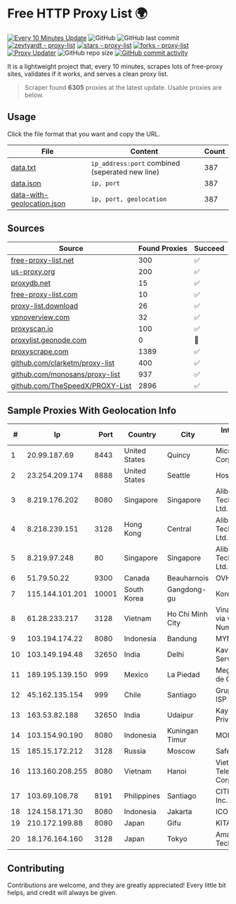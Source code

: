 
# Free HTTP Proxy List 🌍

[![Every 10 Minutes Update](https://github.com/mertguvencli/http-proxy-list/actions/workflows/main.yml/badge.svg?branch=main)](https://github.com/mertguvencli/http-proxy-list/actions/workflows/main.yml)
![GitHub](https://img.shields.io/github/license/mertguvencli/http-proxy-list)
![GitHub last commit](https://img.shields.io/github/last-commit/mertguvencli/http-proxy-list)
[![zevtyardt - proxy-list](https://img.shields.io/static/v1?label=zevtyardt&message=proxy-list&color=blue&logo=github)](https://github.com/zevtyardt/proxy-list "Go to GitHub repo")
[![stars - proxy-list](https://img.shields.io/github/stars/zevtyardt/proxy-list?style=social)](https://github.com/zevtyardt/proxy-list)
[![forks - proxy-list](https://img.shields.io/github/forks/zevtyardt/proxy-list?style=social)](https://github.com/zevtyardt/proxy-list)
[![Proxy Updater](https://github.com/zevtyardt/proxy-list/workflows/Proxy%20Updater/badge.svg)](https://github.com/zevtyardt/proxy-list/actions?query=workflow:"Proxy+Updater")
![GitHub repo size](https://img.shields.io/github/repo-size/zevtyardt/proxy-list)
[![GitHub commit activity](https://img.shields.io/github/commit-activity/m/zevtyardt/proxy-list?logo=commits)](https://github.com/zevtyardt/proxy-list/commits/main)

It is a lightweight project that, every 10 minutes, scrapes lots of free-proxy sites, validates if it works, and serves a clean proxy list.

> Scraper found **6305** proxies at the latest update. Usable proxies are below.

## Usage

Click the file format that you want and copy the URL.

|File|Content|Count|
|----|-------|-----|
|[data.txt](https://raw.githubusercontent.com/mertguvencli/http-proxy-list/main/proxy-list/data.txt)|`ip_address:port` combined (seperated new line)|387|
|[data.json](https://raw.githubusercontent.com/mertguvencli/http-proxy-list/main/proxy-list/data.json)|`ip, port`|387|
|[data-with-geolocation.json](https://raw.githubusercontent.com/mertguvencli/http-proxy-list/main/proxy-list/data-with-geolocation.json)|`ip, port, geolocation`|387|

## Sources

|Source|Found Proxies|Succeed|
|------|-------------|-------|
|[free-proxy-list.net](https://free-proxy-list.net)|300|✅|
|[us-proxy.org](https://www.us-proxy.org)|200|✅|
|[proxydb.net](http://proxydb.net)|15|✅|
|[free-proxy-list.com](https://free-proxy-list.com/?page=&port=&type%5B%5D=http&type%5B%5D=https&up_time=0&search=Search)|10|✅|
|[proxy-list.download](https://www.proxy-list.download/HTTP)|26|✅|
|[vpnoverview.com](https://vpnoverview.com/privacy/anonymous-browsing/free-proxy-servers)|32|✅|
|[proxyscan.io](https://www.proxyscan.io)|100|✅|
|[proxylist.geonode.com](https://proxylist.geonode.com/api/proxy-list?limit=300&page=1&sort_by=lastChecked&sort_type=desc&protocols=http,https)|0|🚫|
|[proxyscrape.com](https://api.proxyscrape.com/v2/?request=displayproxies&protocol=http&timeout=10000&country=all&ssl=all&anonymity=all)|1389|✅|
|[github.com/clarketm/proxy-list](https://raw.githubusercontent.com/clarketm/proxy-list/master/proxy-list-raw.txt)|400|✅|
|[github.com/monosans/proxy-list](https://raw.githubusercontent.com/monosans/proxy-list/main/proxies/http.txt)|937|✅|
|[github.com/TheSpeedX/PROXY-List](https://raw.githubusercontent.com/TheSpeedX/PROXY-List/master/http.txt)|2896|✅|


## Sample Proxies With Geolocation Info

|#|Ip|Port|Country|City|Internet Service Provider|
|-|--|----|-------|----|-------------------------|
|1|20.99.187.69|8443|United States|Quincy|Microsoft Corporation|
|2|23.254.209.174|8888|United States|Seattle|Hostwinds LLC.|
|3|8.219.176.202|8080|Singapore|Singapore|Alibaba (US) Technology Co., Ltd.|
|4|8.218.239.151|3128|Hong Kong|Central|Alibaba (US) Technology Co., Ltd.|
|5|8.219.97.248|80|Singapore|Singapore|Alibaba (US) Technology Co., Ltd.|
|6|51.79.50.22|9300|Canada|Beauharnois|OVH SAS|
|7|115.144.101.201|10001|South Korea|Gangdong-gu|Korea Telecom|
|8|61.28.233.217|3128|Vietnam|Ho Chi Minh City|Vinadata broadcast via vinagame AS Number|
|9|103.194.174.22|8080|Indonesia|Bandung|MYNET|
|10|103.149.194.48|32650|India|Delhi|Kavya Internet Services Pvt Ltd|
|11|189.195.139.150|999|Mexico|La Piedad|Mega Cable, S.A. de C.V.|
|12|45.162.135.154|999|Chile|Santiago|Grupo Noredzone ISP SPA|
|13|163.53.82.188|32650|India|Udaipur|Kay Kay Softech Private Limited|
|14|103.154.90.190|8080|Indonesia|Kuningan Timur|MORATELINDONAP|
|15|185.15.172.212|3128|Russia|Moscow|SafeData LLC|
|16|113.160.208.255|8080|Vietnam|Hanoi|VietNam Post and Telecom Corporation|
|17|103.69.108.78|8191|Philippines|Santiago|CITI Cableworld Inc.|
|18|124.158.171.30|8080|Indonesia|Jakarta|ICON+|
|19|210.172.199.88|8080|Japan|Gifu|KITAGATA|
|20|18.176.164.160|3128|Japan|Tokyo|Amazon Technologies Inc.|



## Contributing

Contributions are welcome, and they are greatly appreciated! Every
little bit helps, and credit will always be given.

